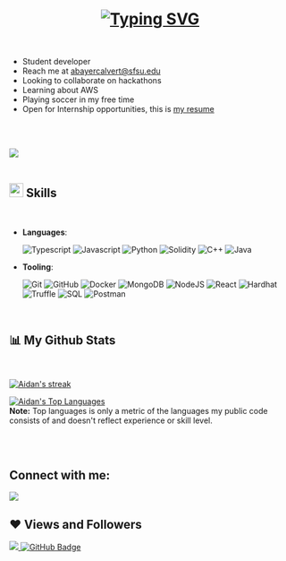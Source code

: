 <h1 align = "center">
<a href="https://git.io/typing-svg"><img src="https://readme-typing-svg.demolab.com?font=Fira+Code&size=75&duration=1400&pause=500&color=FF72FF&background=000000EE&center=true&multiline=true&width=1920&height=384&lines=Hello!;+I'm+Aidan+;Welcome+to+my+GitHub+profile" alt="Typing SVG" /></a>
</h1>


<br>

- Student developer
- Reach me at abayercalvert@sfsu.edu
- Looking to collaborate on hackathons
- Learning about AWS
- Playing soccer in my free time
- Open for Internship opportunities, this is [my resume](https://drive.google.com/file/d/1LA31HZZefCeESfCfJ3vsZASYO86M0nla/view?usp=sharing)

<br><br>

<img src="https://user-images.githubusercontent.com/73097560/115834477-dbab4500-a447-11eb-908a-139a6edaec5c.gif"><br><br>

## <img src="https://media2.giphy.com/media/QssGEmpkyEOhBCb7e1/giphy.gif?cid=ecf05e47a0n3gi1bfqntqmob8g9aid1oyj2wr3ds3mg700bl&rid=giphy.gif" width ="25"><b> Skills</b>

<br>

- **Languages**:
  
  ![Typescript](https://img.shields.io/badge/Typescript%20-%2314354C.svg?style=for-the-badge&logo=Javascript&logoColor=white)
  ![Javascript](https://img.shields.io/badge/Javascript%20-%2314354C.svg?style=for-the-badge&logo=Javascript&logoColor=white)
  ![Python](https://img.shields.io/badge/Python%20-%2314354C.svg?style=for-the-badge&logo=python&logoColor=white)
  ![Solidity](https://img.shields.io/badge/Solidity%20-%2314354C.svg?style=for-the-badge&logo=Solidity&logoColor=white)
  ![C++](https://img.shields.io/badge/C++%20-%2300599C.svg?style=for-the-badge&logo=c%2B%2B&logoColor=white)
  ![Java](https://img.shields.io/badge/Java%20-%2314354C.svg?style=for-the-badge&logo=Java&logoColor=white)

- **Tooling**:
 
    ![Git](https://img.shields.io/badge/git-%23F05033.svg?style=for-the-badge&logo=git&logoColor=white)
    ![GitHub](https://img.shields.io/badge/github-%23121011.svg?style=for-the-badge&logo=github&logoColor=white)
    ![Docker](https://img.shields.io/badge/Docker-%23F05033.svg?style=for-the-badge&logo=Docker&logoColor=white)
    ![MongoDB](https://img.shields.io/badge/MongoDB-%23F05033.svg?style=for-the-badge&logo=MongoDB&logoColor=white)
    ![NodeJS](https://img.shields.io/badge/NodeJS-%23F05033.svg?style=for-the-badge&logo=NodeJS&logoColor=white)
    ![React](https://img.shields.io/badge/react-%23F05033.svg?style=for-the-badge&logo=react&logoColor=white)
    ![Hardhat](https://img.shields.io/badge/Hardhat-%23F05033.svg?style=for-the-badge&logo=Hardhat&logoColor=white)
    ![Truffle](https://img.shields.io/badge/truffle-%23F05033.svg?style=for-the-badge&logo=truffle&logoColor=white)
    ![SQL](https://img.shields.io/badge/sql-%23F05033.svg?style=for-the-badge&logo=sql&logoColor=white)
    ![Postman](https://img.shields.io/badge/postman-%23F05033.svg?style=for-the-badge&logo=postman&logoColor=white)
<br>  


## 📊 My Github Stats

  <br/>

  <p align="left">
    <a href="https://github.com/abccodes/github-readme-streak-stats">
        <img title="🔥 Get streak stats for your profile at git.io/streak-stats" alt="Aidan's streak" src="https://github-readme-streak-stats.herokuapp.com/?user=abccodes&theme=black-ice&hide_border=true&stroke=0000&background=060A0CD0"/>
    </a>
</p>
  
  <a href="https://github.com/abccodes/github-readme-stats"><img alt="Aidan's Top Languages" src="https://github-readme-stats.vercel.app/api/top-langs/?username=abccodes&langs_count=8&count_private=true&layout=compact&theme=react&hide_border=true&bg_color=0D1117" /></a>
  <br/>
  <b>Note:</b> Top languages is only a metric of the languages my public code consists of and doesn't reflect experience or skill level.


<br/>


<br/>

## Connect with me:
<p align="left">

<a href = "https://www.linkedin.com/feed/"><img src="https://img.icons8.com/fluent/48/000000/linkedin.png"/></a>

</p>

## ❤ Views and Followers
<a href="https://github.com/Meghna-DAS/github-profile-views-counter">
    <img src="https://komarev.com/ghpvc/?username=abccodes">
</a>
<a href="https://github.com/abccodes?tab=followers"><img src="https://img.shields.io/github/followers/abccodes?label=Followers&style=social" alt="GitHub Badge"></a>
